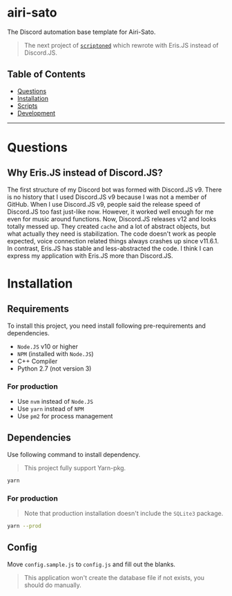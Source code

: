 # airi-sato

The Discord automation base template for Airi-Sato.

> The next project of [`scriptoned`](https://github.com/Seia-Soto/scriptoned) which rewrote with Eris.JS instead of Discord.JS.

## Table of Contents

- [Questions](#questions)
- [Installation](#installation)
- [Scripts](#scripts)
- [Development](#development)

----

# Questions

## Why Eris.JS instead of Discord.JS?

The first structure of my Discord bot was formed with Discord.JS v9.
There is no history that I used Discord.JS v9 because I was not a member of GitHub.
When I use Discord.JS v9, people said the release speed of Discord.JS too fast just-like now.
However, it worked well enough for me even for music around functions.
Now, Discord.JS releases v12 and looks totally messed up.
They created `cache` and a lot of abstract objects, but what actually they need is stabilization.
The code doesn't work as people expected, voice connection related things always crashes up since v11.6.1.
In contrast, Eris.JS has stable and less-abstracted the code.
I think I can express my application with Eris.JS more than Discord.JS.

# Installation

## Requirements

To install this project, you need install following pre-requirements and dependencies.

- `Node.JS` v10 or higher
- `NPM` (installed with `Node.JS`)
- C++ Compiler
- Python 2.7 (not version 3)

### For production

- Use `nvm` instead of `Node.JS`
- Use `yarn` instead of `NPM`
- Use `pm2` for process management

## Dependencies

Use following command to install dependency.

> This project fully support Yarn-pkg.

```sh
yarn
```

### For production

> Note that production installation doesn't include the `SQLite3` package.

```sh
yarn --prod
```

## Config

Move `config.sample.js` to `config.js` and fill out the blanks.

> This application won't create the database file if not exists, you should do manually.
